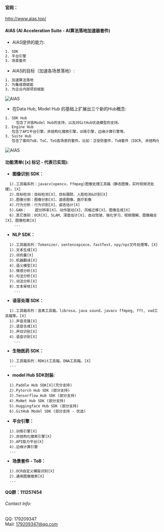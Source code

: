 #### 官网：
http://www.aias.top/

#### AIAS (AI Acceleration Suite - AI算法落地加速器套件)
- AIAS提供的能力:
```bash
1. SDK
2. 平台引擎
3. 场景套件
```

- AIAS的目标（加速各场景落地）:
```bash
1. 加速算法落地
2. 为集成商赋能
3. 为企业内部项目赋能
```

![AIAS](https://djl-model.oss-cn-hongkong.aliyuncs.com/images/arch.jpeg)

- 在Data Hub, Model Hub 的基础上扩展出三个新的Hub概念:

```bash
1. SDK Hub
	 包含了对各Model Hub的支持，以及对GitHub优选模型的支持。
2. Engine Hub
   包含了API平台引擎，非结构化搜索引擎，训练引擎，边缘计算引擎等。
3. Suite Hub
   包含了面向ToB，ToC，ToG各场景的套件。比如：泛安防套件，ToB套件（IOCR, 非结构化解析，推荐系统等）...
```



![AIAS](https://djl-model.oss-cn-hongkong.aliyuncs.com/images/hub.jpeg)

#### 功能清单( [x] 标记 - 代表已实现):

- **图像识别 SDK：**

```text
  1).工具箱系列：javacv(opencv，ffmpeg)图像处理工具箱（静态图像，实时视频流处理）。[X]
  2).目标检测：目标检测[X]、目标跟踪、人脸检测&识别[X]
  3).图像分割：图像分割[X]、遥感图像、医疗影像
  4).行为分析：行为识别[X]、姿态估计[X]
  5).GAN：    超分辨率[X]、动作驱动[X]、风格迁移[X]、图像生成[X]
  6).其它类别：OCR[X]、SLAM、深度估计[X]、自动驾驶、强化学习、视频理解、图像融合[X]、图像检索[X]
    ...
```

- **NLP SDK：**

```text
  1).工具箱系列：Tokenizer，sentencepiece，fastText，npy/npz文件处理等。[X]
  1).文本生成[X]
  2).词向量[X]
  3).机器翻译[X]
  4).语义模型[X]
  5).情感分析[X]
  6).句法分析[X]
  7).词法分析[X]
  8).文本审核[X]
    ...
```

- **语音处理 SDK：**

```text
  1).工具箱系列：音素工具箱，librosa，java sound，javacv ffmpeg, fft, vad工具箱等。[X]
  1).声音克隆[X]
  2).语音合成[X]
  3).声纹识别[X]
  4).语音识别[X]
    ...
```

- **生物医药 SDK：**

```text
  1).工具箱系列：RDKit工具箱，DNA工具箱。[X]
  ...
```

- **model Hub SDK封装:**

```text
  1).Paddle Hub SDK[X](充分支持)
  2).Pytorch Hub SDK (部分支持)
  3).Tensorflow Hub SDK (部分支持)
  4).MxNet Hub SDK (部分支持)
  5).Huggingface Hub SDK (部分支持) 
  6).GitHub Model SDK (部分支持 - 优选) 
```

- **平台引擎：**

```text
  1).训练引擎[X]
  2).非结构化搜索引擎[X]
  3).API能力平台[X]
  4).边缘计算引擎
  ...
```



- **场景套件 - ToB：**

```text
  1).OCR自定义模版识别[X]
  2).通用图像搜索[X]
  ...
```



#### QQ群：111257454



###### Contact Info:

QQ: 179209347       
Mail: 179209347@qq.com

